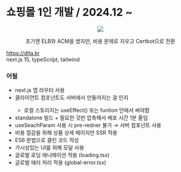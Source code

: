 <h1>쇼핑몰 1인 개발 / 2024.12 ~ </h1>
<p align="center">
<img src="https://github.com/user-attachments/assets/b160556b-07c2-4af6-a10c-65b0fb57e5c1" />
</p>
<p align="center">초기엔 ELB와 ACM을 썼지만, 비용 문제로 지우고 Certbot으로 전환</p>

https://dlta.kr  
next.js 15, typeScript, tailwind

### 어필
<ul>
  <li>next.js 앱 라우터 사용</li>
    <li>클라이언트 컴포넌트도 서버에서 만들어지는 걸 인지</li>
  <ul>
    <li>로컬 스토리지는 useEffect() 또는 funtion 안에서 써야함</li>
  </ul>
  <li>standalone 빌드 + 필요한 것만 압축해서 배포 시간 1분 줄임</li>
  <li>useSeachParam 사용 시 pre-redner 불가 → 서버 컴포넌트 사용</li>
  <li>비용 절감을 위해 상품 상세 페이지만 SSR 적용</li>
  <li>ES6 문법으로 클린 코드 작성</li>
  <li>가시성있는 UI를 위해 모달 사용</li>
  <li>글로벌 로딩 애니메이션 적용 (loading.tsx)</li>
  <li>글로벌 에러 처리 적용 (global-error.tsx)</li>
</ul>

